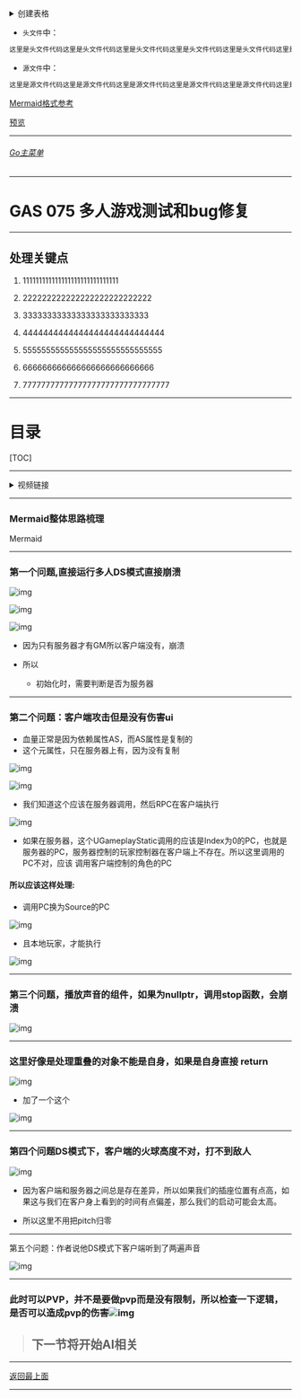 <details>
<summary>创建表格</summary>

>

------

</details>




+ `头文件`中：
```cpp
这里是头文件代码这里是头文件代码这里是头文件代码这里是头文件代码这里是头文件代码这里是头文件代码
```

+ `源文件`中：
```cpp
这里是源文件代码这里是源文件代码这里是源文件代码这里是源文件代码这里是源文件代码这里是源文件代码
```

[Mermaid格式参考](https://github.com/liyunlong618/LiYunLongKnowledgeLibrary/blob/main/Mermaid%E6%A0%BC%E5%BC%8F%E5%8F%82%E8%80%83.md)

[预览](https://github.com/liyunlong618/LiYunLongKnowledgeLibrary/tree/main/UECPP/Models/GAS/GAS_2_Aura)



___________________________________________________________________________________________
###### [Go主菜单](../MainMenu.md)
___________________________________________________________________________________________

# GAS 075 多人游戏测试和bug修复

___________________________________________________________________________________________

## 处理关键点

1. 111111111111111111111111111111

2. 222222222222222222222222222

3. 33333333333333333333333333

4. 4444444444444444444444444444

5. 555555555555555555555555555555

6. 666666666666666666666666666

7. 77777777777777777777777777777777

___________________________________________________________________________________________

# 目录


[TOC]


___________________________________________________________________________________________

<details>
<summary>视频链接</summary>

[14. Multiplayer Test_哔哩哔哩_bilibili](https://www.bilibili.com/video/BV1JD421E7yC/?p=160&spm_id_from=333.880.my_history.page.click&vd_source=9e1e64122d802b4f7ab37bd325a89e6c)

------

</details>

___________________________________________________________________________________________

### Mermaid整体思路梳理

Mermaid

___________________________________________________________________________________________

### 第一个问题,直接运行多人DS模式直接崩溃

![img](https://api2.mubu.com/v3/document_image/25165450_433ca1ae-8f43-4f47-c796-6b4b9ba2cc32.png)

![img](https://api2.mubu.com/v3/document_image/25165450_3fc775b7-390c-4814-9cfe-0a4f4ea69776.png)

![img](https://api2.mubu.com/v3/document_image/25165450_0eec1524-3390-4588-b000-93d855e6e30e.png)

- 因为只有服务器才有GM所以客户端没有，崩溃

- 所以
  - 初始化时，需要判断是否为服务器

------

### 第二个问题：客户端攻击但是没有伤害ui

- 血量正常是因为依赖属性AS，而AS属性是复制的
- 这个元属性，只在服务器上有，因为没有复制

![img](https://api2.mubu.com/v3/document_image/25165450_dd5d3796-55ed-4116-ea42-93fe617643cd.png)

![img](https://api2.mubu.com/v3/document_image/25165450_a5eeab1c-188b-4601-f2e1-60d03b600db3.png)

- 我们知道这个应该在服务器调用，然后RPC在客户端执行

![img](https://api2.mubu.com/v3/document_image/25165450_ba3fb60a-0fa3-4d09-a05c-a1db8f8d42f5.png)

- 如果在服务器，这个UGameplayStatic调用的应该是Index为0的PC，也就是服务器的PC，服务器控制的玩家控制器在客户端上不存在。所以这里调用的PC不对，应该 调用客户端控制的角色的PC

#### 所以应该这样处理:

- 调用PC换为Source的PC

![img](https://api2.mubu.com/v3/document_image/25165450_f1e0495c-9b83-416c-997a-b05025caa978.png)

- 且本地玩家，才能执行

![img](https://api2.mubu.com/v3/document_image/25165450_1a96e718-c40f-412f-aca2-2dcd91f31184.png)

------

### 第三个问题，播放声音的组件，如果为nullptr，调用stop函数，会崩溃

![img](https://api2.mubu.com/v3/document_image/25165450_1624dd00-faa8-49eb-9250-2ba8ed87d526.png)

------

### 这里好像是处理重叠的对象不能是自身，如果是自身直接 return

![img](https://api2.mubu.com/v3/document_image/25165450_85f3e967-3fe0-45b3-b429-cceb9e92ed9a.png)

- 加了一个这个

![img](https://api2.mubu.com/v3/document_image/25165450_944693a4-fcb7-4108-8c71-1bc81654207f.png)

------

### 第四个问题DS模式下，客户端的火球高度不对，打不到敌人

![img](https://api2.mubu.com/v3/document_image/25165450_6ca10dd3-a2c2-4032-abaf-3605f91daa12.png)

- 因为客户端和服务器之间总是存在差异，所以如果我们的插座位置有点高，如果这与我们在客户身上看到的时间有点偏差，那么我们的启动可能会太高。

- 所以这里不用把pitch归零

------

第五个问题：作者说他DS模式下客户端听到了两遍声音

![img](https://api2.mubu.com/v3/document_image/25165450_fff93814-56d7-4c6d-e917-42c41d8964a7.png)

------

### 此时可以PVP，并不是要做pvp而是没有限制，所以检查一下逻辑，是否可以造成pvp的伤害![img](https://api2.mubu.com/v3/document_image/25165450_cf3af9d3-eb08-4b6c-bf2e-830853483a9f.png)

>## 下一节将开始AI相关


___________________________________________________________________________________________

[返回最上面](#Go主菜单)

___________________________________________________________________________________________